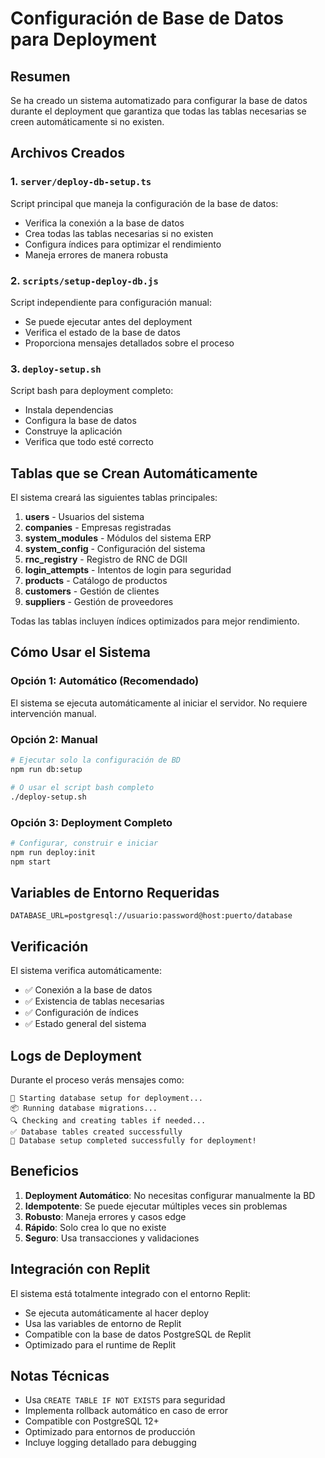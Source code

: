 # Configuración de Base de Datos para Deployment

## Resumen

Se ha creado un sistema automatizado para configurar la base de datos durante el deployment que garantiza que todas las tablas necesarias se creen automáticamente si no existen.

## Archivos Creados

### 1. `server/deploy-db-setup.ts`
Script principal que maneja la configuración de la base de datos:
- Verifica la conexión a la base de datos
- Crea todas las tablas necesarias si no existen
- Configura índices para optimizar el rendimiento
- Maneja errores de manera robusta

### 2. `scripts/setup-deploy-db.js`
Script independiente para configuración manual:
- Se puede ejecutar antes del deployment
- Verifica el estado de la base de datos
- Proporciona mensajes detallados sobre el proceso

### 3. `deploy-setup.sh`
Script bash para deployment completo:
- Instala dependencias
- Configura la base de datos
- Construye la aplicación
- Verifica que todo esté correcto

## Tablas que se Crean Automáticamente

El sistema creará las siguientes tablas principales:

1. **users** - Usuarios del sistema
2. **companies** - Empresas registradas
3. **system_modules** - Módulos del sistema ERP
4. **system_config** - Configuración del sistema
5. **rnc_registry** - Registro de RNC de DGII
6. **login_attempts** - Intentos de login para seguridad
7. **products** - Catálogo de productos
8. **customers** - Gestión de clientes
9. **suppliers** - Gestión de proveedores

Todas las tablas incluyen índices optimizados para mejor rendimiento.

## Cómo Usar el Sistema

### Opción 1: Automático (Recomendado)
El sistema se ejecuta automáticamente al iniciar el servidor. No requiere intervención manual.

### Opción 2: Manual
```bash
# Ejecutar solo la configuración de BD
npm run db:setup

# O usar el script bash completo
./deploy-setup.sh
```

### Opción 3: Deployment Completo
```bash
# Configurar, construir e iniciar
npm run deploy:init
npm start
```

## Variables de Entorno Requeridas

```env
DATABASE_URL=postgresql://usuario:password@host:puerto/database
```

## Verificación

El sistema verifica automáticamente:
- ✅ Conexión a la base de datos
- ✅ Existencia de tablas necesarias
- ✅ Configuración de índices
- ✅ Estado general del sistema

## Logs de Deployment

Durante el proceso verás mensajes como:
```
🚀 Starting database setup for deployment...
📦 Running database migrations...
🔍 Checking and creating tables if needed...
✅ Database tables created successfully
🎉 Database setup completed successfully for deployment!
```

## Beneficios

1. **Deployment Automático**: No necesitas configurar manualmente la BD
2. **Idempotente**: Se puede ejecutar múltiples veces sin problemas
3. **Robusto**: Maneja errores y casos edge
4. **Rápido**: Solo crea lo que no existe
5. **Seguro**: Usa transacciones y validaciones

## Integración con Replit

El sistema está totalmente integrado con el entorno Replit:
- Se ejecuta automáticamente al hacer deploy
- Usa las variables de entorno de Replit
- Compatible con la base de datos PostgreSQL de Replit
- Optimizado para el runtime de Replit

## Notas Técnicas

- Usa `CREATE TABLE IF NOT EXISTS` para seguridad
- Implementa rollback automático en caso de error
- Compatible con PostgreSQL 12+
- Optimizado para entornos de producción
- Incluye logging detallado para debugging